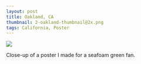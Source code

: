 ```yaml
---
layout: post
title: Oakland, CA
thumbnail: 2-oakland-thumbnail@2x.png
tags: California, Poster
---
```

<img class="map" src="{{ site.baseurl }}/public/images/2-oakland@2x.png"/>

Close-up of a poster I made for a seafoam green fan.
